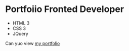 # Portfoiio Fronted Developer
- HTML 3
- CSS 3
- JQuery

Can yuo view [my portfolio](https://daria15f.github.io/portfoiio/)

